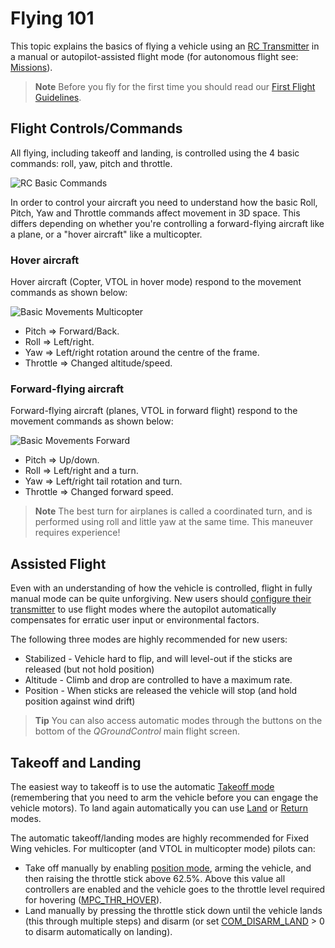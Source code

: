 # Flying 101

This topic explains the basics of flying a vehicle using an [RC Transmitter](../getting_started/rc_transmitter_receiver.md) in a manual or autopilot-assisted flight mode (for autonomous flight see: [Missions](../flying/missions.md)).

> **Note** Before you fly for the first time you should read our [First Flight Guidelines](../flying/first_flight_guidelines.md).

## Flight Controls/Commands

All flying, including takeoff and landing, is controlled using the 4 basic commands: roll, yaw, pitch and throttle. 

![RC Basic Commands](../../images/rc_basic_commands.png)

In order to control your aircraft you need to understand how the basic Roll, Pitch, Yaw and Throttle commands affect movement in 3D space. This differs depending on whether you're controlling a forward-flying aircraft like a plane, or a "hover aircraft" like a multicopter.

### Hover aircraft

Hover aircraft (Copter, VTOL in hover mode) respond to the movement commands as shown below:

![Basic Movements Multicopter](../../images/basic_movements_multicopter.png)


- Pitch => Forward/Back.
- Roll => Left/right.
- Yaw => Left/right rotation around the centre of the frame.
- Throttle => Changed altitude/speed.

### Forward-flying aircraft

Forward-flying aircraft (planes, VTOL in forward flight) respond to the movement commands as shown below:

![Basic Movements Forward](../../images/basic_movements_forward.png)


- Pitch => Up/down.
- Roll => Left/right and a turn.
- Yaw => Left/right tail rotation and turn.
- Throttle => Changed forward speed.


> **Note** The best turn for airplanes is called a coordinated turn, 
  and is performed using roll and little yaw at the same time. 
  This maneuver requires experience!
  
  
## Assisted Flight

Even with an understanding of how the vehicle is controlled, flight in fully manual mode can be quite unforgiving. 
New users should [configure their transmitter](../config/flight_mode.md) to use flight modes where 
the autopilot automatically compensates for erratic user input or environmental factors. 

The following three modes are highly recommended for new users:

* Stabilized - Vehicle hard to flip, and will level-out if the sticks are released (but not hold position)
* Altitude - Climb and drop are controlled to have a maximum rate.
* Position - When sticks are released the vehicle will stop (and hold position against wind drift)

> **Tip** You can also access automatic modes through the buttons on the bottom of the *QGroundControl* main flight screen.


## Takeoff and Landing

The easiest way to takeoff is to use the automatic [Takeoff mode](../flight_modes/takeoff.md) (remembering that you need to arm the vehicle before you can engage the vehicle motors). To land again automatically you can use [Land](../flight_modes/land.md) or [Return](../flight_modes/return.md) modes.

The automatic takeoff/landing modes are highly recommended for Fixed Wing vehicles. For multicopter (and VTOL in multicopter mode) pilots can:

* Take off manually by enabling [position mode](../flight_modes/README.md#assisted-modes), arming the vehicle, and then raising the throttle stick above 62.5%. Above this value all controllers are enabled and the vehicle goes to the throttle level required for hovering ([MPC_THR_HOVER](../advanced_config/parameter_reference.md#MPC_THR_HOVER)).
* Land manually by pressing the throttle stick down until the vehicle lands (this through multiple steps) and disarm (or set [COM_DISARM_LAND](../advanced_config/parameter_reference.md#COM_DISARM_LAND) > 0 to disarm automatically on landing).
